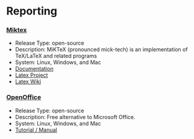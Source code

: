 # Reporting

### [Miktex](https://miktex.org/)
* Release Type: open-source
* Description: MiKTeX (pronounced mick-tech) is an implementation of TeX/LaTeX and related programs
* System: Linux, Windows, and Mac
* [Documentation](https://miktex.org/docs)
* [Latex Project](https://www.latex-project.org/)
* [Latex Wiki](https://en.wikibooks.org/wiki/LaTeX)


### [OpenOffice](https://www.openoffice.org)
* Release Type: open-source
* Description: Free alternative to Microsoft Office.
* System: Linux, Windows, and Mac
* [Tutorial / Manual](https://www.openoffice.org/support/index.html#rtfm)
